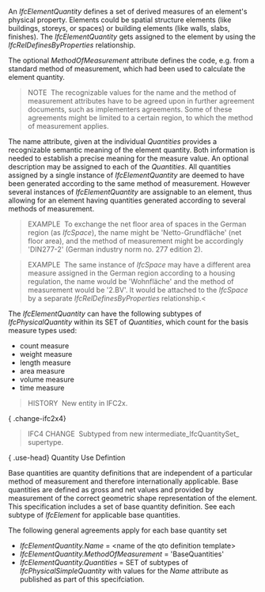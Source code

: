 An _IfcElementQuantity_ defines a set of derived measures of an element's physical property. Elements could be spatial structure elements (like buildings, storeys, or spaces) or building elements (like walls, slabs, finishes). The _IfcElementQuantity_ gets assigned to the element by using the _IfcRelDefinesByProperties_ relationship.

The optional _MethodOfMeasurement_ attribute defines the code, e.g. from a standard method of measurement, which had been used to calculate the element quantity.

> NOTE&nbsp; The recognizable values for the name and the method of measurement attributes have to be agreed upon in further agreement documents, such as implementers agreements. Some of these agreements might be limited to a certain region, to which the method of measurement applies.

The name attribute, given at the individual _Quantities_ provides a recognizable semantic meaning of the element quantity. Both information is needed to establish a precise meaning for the measure value. An optional description may be assigned to each of the _Quantities_. All quantities assigned by a single instance of _IfcElementQuantity_ are deemed to have been generated according to the same method of measurement. However several instances of _IfcElementQuantity_ are assignable to an element, thus allowing for an element having quantities generated according to several methods of measurement.

> EXAMPLE&nbsp; To exchange the net floor area of spaces in the German region (as _IfcSpace_), the name might be 'Netto-Grundfl&auml;che' (net floor area), and the method of measurement might be accordingly 'DIN277-2' (German industry norm no. 277 edition 2).

> EXAMPLE&nbsp; The same instance of _IfcSpace_ may have a different area measure assigned in the German region according to a housing regulation, the name would be 'Wohnfl&auml;che' and the method of measurement would be '2.BV'. It would be attached to the _IfcSpace_ by a separate _IfcRelDefinesByProperties_ relationship.&lt;

The _IfcElementQuantity_ can have the following subtypes of _IfcPhysicalQuantity_ within its SET of _Quantities_, which count for the basis measure types used:

* count measure
* weight measure
* length measure
* area measure
* volume measure
* time measure

> HISTORY&nbsp; New entity in IFC2x.

{ .change-ifc2x4}
> IFC4 CHANGE&nbsp; Subtyped from new intermediate_IfcQuantitySet_ supertype.

{ .use-head}
Quantity Use Defintion

Base quantities are quantity definitions that are independent of a particular method of measurement and therefore internationally applicable. Base quantities are defined as gross and net values and provided by measurement of the correct geometric shape representation of the element. This specification includes a set of base quantity definition. See each subtype of _IfcElement_ for applicable base quantities.

The following general agreements apply for each base quantity set

*  _IfcElementQuantity.Name_ = &lt;name of the qto definition template&gt; 
*  _IfcElementQuantity.MethodOfMeasurement_ = 'BaseQuantities' 
*  _IfcElementQuantity.Quantities_ = SET of subtypes of _IfcPhysicalSimpleQuantity_ with values for the _Name_ attribute as published as part of this specifciation.